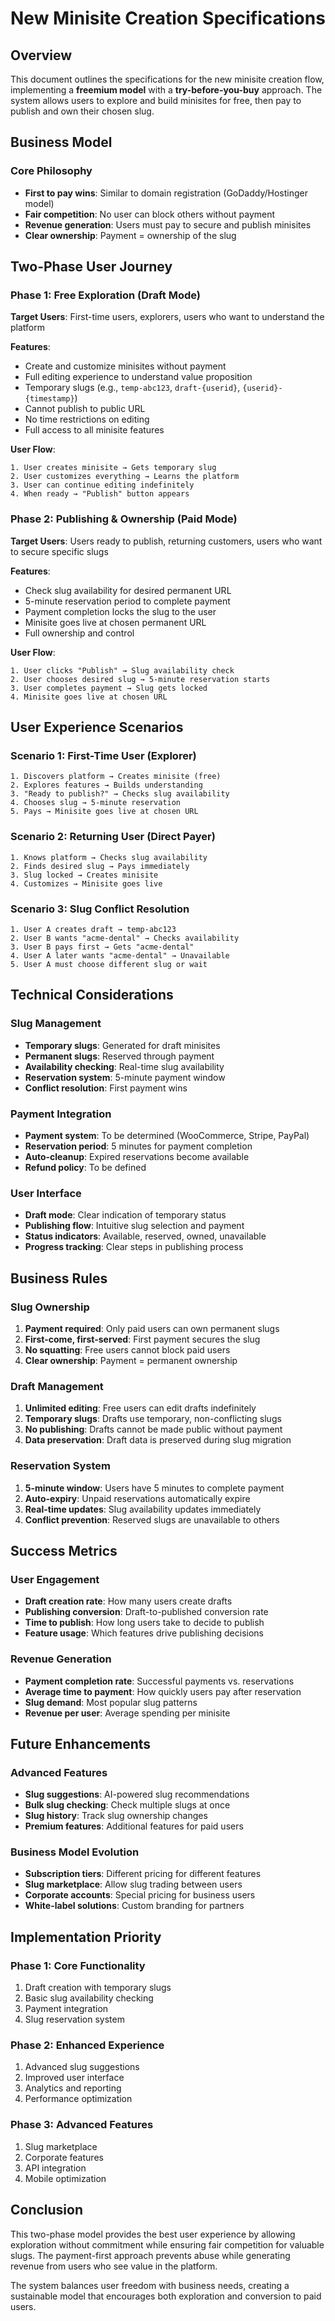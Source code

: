 # New Minisite Creation Specifications

## Overview

This document outlines the specifications for the new minisite creation flow, implementing a **freemium model** with a **try-before-you-buy** approach. The system allows users to explore and build minisites for free, then pay to publish and own their chosen slug.

## Business Model

### Core Philosophy
- **First to pay wins**: Similar to domain registration (GoDaddy/Hostinger model)
- **Fair competition**: No user can block others without payment
- **Revenue generation**: Users must pay to secure and publish minisites
- **Clear ownership**: Payment = ownership of the slug

## Two-Phase User Journey

### Phase 1: Free Exploration (Draft Mode)
**Target Users**: First-time users, explorers, users who want to understand the platform

**Features**:
- Create and customize minisites without payment
- Full editing experience to understand value proposition
- Temporary slugs (e.g., `temp-abc123`, `draft-{userid}`, `{userid}-{timestamp}`)
- Cannot publish to public URL
- No time restrictions on editing
- Full access to all minisite features

**User Flow**:
```
1. User creates minisite → Gets temporary slug
2. User customizes everything → Learns the platform
3. User can continue editing indefinitely
4. When ready → "Publish" button appears
```

### Phase 2: Publishing & Ownership (Paid Mode)
**Target Users**: Users ready to publish, returning customers, users who want to secure specific slugs

**Features**:
- Check slug availability for desired permanent URL
- 5-minute reservation period to complete payment
- Payment completion locks the slug to the user
- Minisite goes live at chosen permanent URL
- Full ownership and control

**User Flow**:
```
1. User clicks "Publish" → Slug availability check
2. User chooses desired slug → 5-minute reservation starts
3. User completes payment → Slug gets locked
4. Minisite goes live at chosen URL
```

## User Experience Scenarios

### Scenario 1: First-Time User (Explorer)
```
1. Discovers platform → Creates minisite (free)
2. Explores features → Builds understanding
3. "Ready to publish?" → Checks slug availability
4. Chooses slug → 5-minute reservation
5. Pays → Minisite goes live at chosen URL
```

### Scenario 2: Returning User (Direct Payer)
```
1. Knows platform → Checks slug availability
2. Finds desired slug → Pays immediately
3. Slug locked → Creates minisite
4. Customizes → Minisite goes live
```

### Scenario 3: Slug Conflict Resolution
```
1. User A creates draft → temp-abc123
2. User B wants "acme-dental" → Checks availability
3. User B pays first → Gets "acme-dental"
4. User A later wants "acme-dental" → Unavailable
5. User A must choose different slug or wait
```

## Technical Considerations

### Slug Management
- **Temporary slugs**: Generated for draft minisites
- **Permanent slugs**: Reserved through payment
- **Availability checking**: Real-time slug availability
- **Reservation system**: 5-minute payment window
- **Conflict resolution**: First payment wins

### Payment Integration
- **Payment system**: To be determined (WooCommerce, Stripe, PayPal)
- **Reservation period**: 5 minutes for payment completion
- **Auto-cleanup**: Expired reservations become available
- **Refund policy**: To be defined

### User Interface
- **Draft mode**: Clear indication of temporary status
- **Publishing flow**: Intuitive slug selection and payment
- **Status indicators**: Available, reserved, owned, unavailable
- **Progress tracking**: Clear steps in publishing process

## Business Rules

### Slug Ownership
1. **Payment required**: Only paid users can own permanent slugs
2. **First-come, first-served**: First payment secures the slug
3. **No squatting**: Free users cannot block paid users
4. **Clear ownership**: Payment = permanent ownership

### Draft Management
1. **Unlimited editing**: Free users can edit drafts indefinitely
2. **Temporary slugs**: Drafts use temporary, non-conflicting slugs
3. **No publishing**: Drafts cannot be made public without payment
4. **Data preservation**: Draft data is preserved during slug migration

### Reservation System
1. **5-minute window**: Users have 5 minutes to complete payment
2. **Auto-expiry**: Unpaid reservations automatically expire
3. **Real-time updates**: Slug availability updates immediately
4. **Conflict prevention**: Reserved slugs are unavailable to others

## Success Metrics

### User Engagement
- **Draft creation rate**: How many users create drafts
- **Publishing conversion**: Draft-to-published conversion rate
- **Time to publish**: How long users take to decide to publish
- **Feature usage**: Which features drive publishing decisions

### Revenue Generation
- **Payment completion rate**: Successful payments vs. reservations
- **Average time to payment**: How quickly users pay after reservation
- **Slug demand**: Most popular slug patterns
- **Revenue per user**: Average spending per minisite

## Future Enhancements

### Advanced Features
- **Slug suggestions**: AI-powered slug recommendations
- **Bulk slug checking**: Check multiple slugs at once
- **Slug history**: Track slug ownership changes
- **Premium features**: Additional features for paid users

### Business Model Evolution
- **Subscription tiers**: Different pricing for different features
- **Slug marketplace**: Allow slug trading between users
- **Corporate accounts**: Special pricing for business users
- **White-label solutions**: Custom branding for partners

## Implementation Priority

### Phase 1: Core Functionality
1. Draft creation with temporary slugs
2. Basic slug availability checking
3. Payment integration
4. Slug reservation system

### Phase 2: Enhanced Experience
1. Advanced slug suggestions
2. Improved user interface
3. Analytics and reporting
4. Performance optimization

### Phase 3: Advanced Features
1. Slug marketplace
2. Corporate features
3. API integration
4. Mobile optimization

## Conclusion

This two-phase model provides the best user experience by allowing exploration without commitment while ensuring fair competition for valuable slugs. The payment-first approach prevents abuse while generating revenue from users who see value in the platform.

The system balances user freedom with business needs, creating a sustainable model that encourages both exploration and conversion to paid users.
